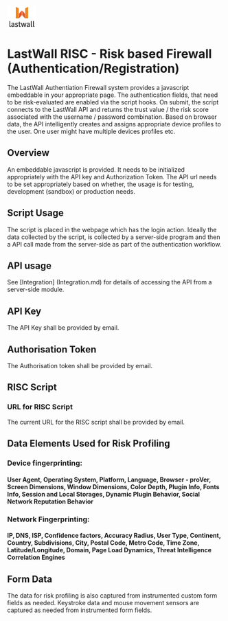![Lastwall Logo](lw-logo.jpg) 
# LastWall RISC - Risk based Firewall (Authentication/Registration)

The LastWall Authentiation Firewall system provides a javascript embeddable in your appropriate page.  The authentication fields, that need to be risk-evaluated are enabled via the script hooks. On submit, the script connects to the LastWall API and returns the trust value / the risk score associated with the username / password combination. Based on browser data, the API intelligently creates and assigns appropriate device profiles to the user. One user might have multiple devices profiles etc.

## Overview

An embeddable javascript is provided.  It needs to be initialized appropriately with the API key and Authorization Token. The API url needs to be set appropriately based on whether, the usage is for testing, development (sandbox) or production needs.

## Script Usage

The script is placed in the webpage which has the login action. Ideally the data collected by the script, is collected by a server-side program and then a API call made from the server-side as part of the authentication workflow.

## API usage

See [Integration] (Integration.md) for details of accessing the API from a server-side module.

## API Key

The API Key shall be provided by email.

## Authorisation Token

The Authorisation token shall be provided by email.

## RISC Script

### URL for RISC Script

The current URL for the RISC script shall be provided by email.

## Data Elements Used for Risk Profiling

### Device fingerprinting:
#### User Agent, Operating System, Platform, Language, Browser - proVer, Screen Dimensions, Window Dimensions, Color Depth, Plugin Info, Fonts Info, Session and Local Storages, Dynamic Plugin Behavior, Social Network Reputation Behavior

### Network Fingerprinting:
#### IP, DNS, ISP, Confidence factors, Accuracy Radius, User Type, Continent, Country, Subdivisions, City, Postal Code, Metro Code, Time Zone, Latitude/Longitude, Domain, Page Load Dynamics, Threat Intelligence Correlation Engines

## Form Data

The data for risk profiling is also captured from instrumented custom form fields as needed. Keystroke data and mouse movement sensors are captured as needed from instrumented form fields.
